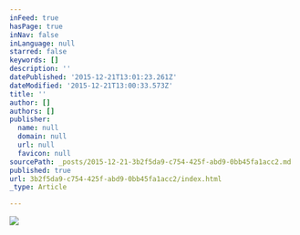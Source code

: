 ```yaml
---
inFeed: true
hasPage: true
inNav: false
inLanguage: null
starred: false
keywords: []
description: ''
datePublished: '2015-12-21T13:01:23.261Z'
dateModified: '2015-12-21T13:00:33.573Z'
title: ''
author: []
authors: []
publisher:
  name: null
  domain: null
  url: null
  favicon: null
sourcePath: _posts/2015-12-21-3b2f5da9-c754-425f-abd9-0bb45fa1acc2.md
published: true
url: 3b2f5da9-c754-425f-abd9-0bb45fa1acc2/index.html
_type: Article

---
```

![](https://the-grid-user-content.s3-us-west-2.amazonaws.com/75af538d-59fe-48e7-bba8-b41a008a382a.jpg)